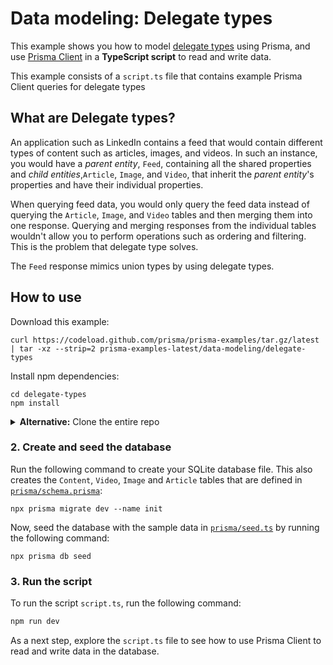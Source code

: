 # Data modeling: Delegate types

This example shows you how to model [delegate types](https://edgeapi.rubyonrails.org/classes/ActiveRecord/DelegatedType.html) using Prisma, and use [Prisma Client](https://www.prisma.io/client) in a **TypeScript script** to read and write data.

This example consists of a `script.ts` file that contains example Prisma Client queries for delegate types


## What are Delegate types?

An application such as LinkedIn contains a feed that would contain different types of content such as articles, images, and videos. In such an instance, you would have a *parent entity*, `Feed`, containing all the shared properties and *child entities*,`Article`, `Image`, and `Video`, that inherit the *parent entity*'s properties and have their individual properties. 

When querying feed data, you would only query the feed data instead of querying the `Article`, `Image`, and `Video` tables and then merging them into one response. Querying and merging responses from the individual tables wouldn't allow you to perform operations such as ordering and filtering. This is the problem that delegate type solves.

The `Feed` response mimics union types by using delegate types.

## How to use

Download this example:

```
curl https://codeload.github.com/prisma/prisma-examples/tar.gz/latest | tar -xz --strip=2 prisma-examples-latest/data-modeling/delegate-types
```

Install npm dependencies:
```
cd delegate-types
npm install
```

<details><summary><strong>Alternative:</strong> Clone the entire repo</summary>

Clone this repository:

```
git clone git@github.com:prisma/prisma-examples.git --depth=1
```

Install npm dependencies:

```
cd prisma-examples/data-modeling/delegate-types
npm install
```
</details>

### 2. Create and seed the database

Run the following command to create your SQLite database file. This also creates the `Content`, `Video`, `Image` and `Article` tables that are defined in [`prisma/schema.prisma`](./prisma/schema.prisma):

```
npx prisma migrate dev --name init
```

Now, seed the database with the sample data in [`prisma/seed.ts`](./prisma/seed.ts) by running the following command:

```
npx prisma db seed 
```

### 3. Run the script

To run the script `script.ts`, run the following command: 

```bash
npm run dev
```

As a next step, explore the `script.ts` file to see how to use Prisma Client to read and write data in the database.